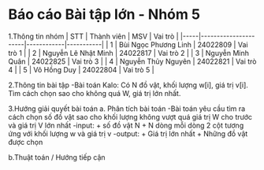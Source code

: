 # Báo cáo Bài tập lớn - Nhóm 5
 
1.Thông tin nhóm
| STT |       Thành viên     | MSV        | Vai trò   |
|-----|----------------------|------------|-----------|
| 1   | Bùi Ngọc Phương Linh | 24022809   | Vai trò 1 |
| 2   | Nguyễn Lê Nhật Minh  | 24022817   | Vai trò 2 |
| 3   | Nguyễn Minh Quân     | 24022825   | Vai trò 3 |
| 4   | Nguyễn Thủy Nguyên   | 24022821   | Vai trò 4 |
| 5   | Võ Hồng Duy          | 24022804   | Vai trò 5 |

2.Thông tin bài tập
-Bài toán Kalo: Có N đồ vật, khối lượng w[i], giá trị v[i]. Tìm cách chọn sao cho không quá W, giá trị lớn nhất.

3.Hướng giải quyết bài toán
a. Phân tích bài toán
-Bài toán yêu cầu tìm ra cách chọn số đồ vật sao cho khối lượng không vượt quá giá trị W cho trước và giá trị V lớn nhất
-input: + số đồ vật N
        + N dòng mỗi dòng 2 cột tương ứng với khối lượng w và giá trị v
-output: + Giá trị lớn nhất
         + Những đồ vật được chọn
         
b.Thuật toán / Hướng tiếp cận

